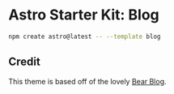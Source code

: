 # Astro Starter Kit: Blog

```sh
npm create astro@latest -- --template blog
```

## Credit

This theme is based off of the lovely [Bear Blog](https://github.com/HermanMartinus/bearblog/).
